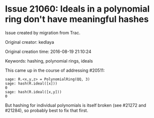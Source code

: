 # Issue 21060: Ideals in a polynomial ring don't have meaningful hashes

Issue created by migration from Trac.

Original creator: kedlaya

Original creation time: 2016-08-19 21:10:24

Keywords: hashing, polynomial rings, ideals

This came up in the course of addressing #20511:

```
sage: R.<x,y,z> = PolynomialRing(QQ, 3)
sage: hash(R.ideal([x]))
0
sage: hash(R.ideal([x,y]))
0
```

But hashing for individual polynomials is itself broken (see #21272 and #21284), so probably best to fix that first.
